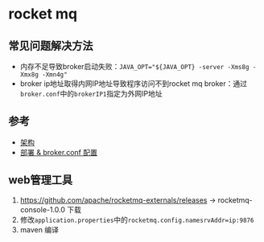 # rocket mq

## 常见问题解决方法

- 内存不足导致broker启动失败：`JAVA_OPT="${JAVA_OPT} -server -Xms8g -Xmx8g -Xmn4g"`
- broker ip地址取得内网IP地址导致程序访问不到rocket mq broker：通过`broker.conf`中的`brokerIP1`指定为外网IP地址

## 参考

- [架构](https://rocketmq.apache.org/docs/rmq-arc/)
- [部署 & broker.conf 配置](https://rocketmq.apache.org/docs/rmq-deployment/)


## web管理工具

1. https://github.com/apache/rocketmq-externals/releases -> rocketmq-console-1.0.0 下载
2. 修改`application.properties`中的`rocketmq.config.namesrvAddr=ip:9876`
3. maven 编译